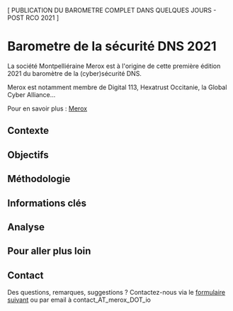 [ PUBLICATION DU BAROMETRE COMPLET DANS QUELQUES JOURS - POST RCO 2021 ]

# Barometre de la sécurité DNS 2021

La société Montpelliéraine Merox est à l'origine de cette première édition 2021 du baromètre de la (cyber)sécurité DNS.

Merox est notamment membre de Digital 113, Hexatrust Occitanie, la Global Cyber Alliance...

Pour en savoir plus : [Merox](https://merox.io) 

## Contexte

## Objectifs

## Méthodologie

## Informations clés

## Analyse

## Pour aller plus loin

## Contact

Des questions, remarques, suggestions ? Contactez-nous via le [formulaire suivant](https://merox.io/fr/contact/) ou par email à contact_AT_merox_DOT_io
